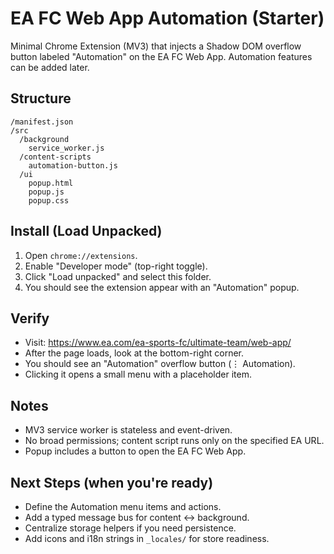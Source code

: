 # EA FC Web App Automation (Starter)

Minimal Chrome Extension (MV3) that injects a Shadow DOM overflow button labeled "Automation" on the EA FC Web App. Automation features can be added later.

## Structure

```
/manifest.json
/src
  /background
    service_worker.js
  /content-scripts
    automation-button.js
  /ui
    popup.html
    popup.js
    popup.css
```

## Install (Load Unpacked)

1. Open `chrome://extensions`.
2. Enable "Developer mode" (top-right toggle).
3. Click "Load unpacked" and select this folder.
4. You should see the extension appear with an "Automation" popup.

## Verify

- Visit: https://www.ea.com/ea-sports-fc/ultimate-team/web-app/
- After the page loads, look at the bottom-right corner.
- You should see an "Automation" overflow button (⋮ Automation).
- Clicking it opens a small menu with a placeholder item.

## Notes

- MV3 service worker is stateless and event-driven.
- No broad permissions; content script runs only on the specified EA URL.
- Popup includes a button to open the EA FC Web App.

## Next Steps (when you're ready)

- Define the Automation menu items and actions.
- Add a typed message bus for content <-> background.
- Centralize storage helpers if you need persistence.
- Add icons and i18n strings in `_locales/` for store readiness.
